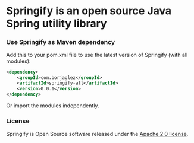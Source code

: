 # Springify is an open source Java Spring utility library #

### Use Springify as Maven dependency

Add this to your pom.xml file to use the latest version of Springify (with all modules):

```xml  
<dependency>
	<groupId>com.borjaglez</groupId>
	<artifactId>springify-all</artifactId>
	<version>0.0.1</version>
</dependency>
```

Or import the modules independently.

### License

Springify is Open Source software released under the 
[Apache 2.0 license](https://www.apache.org/licenses/LICENSE-2.0.html).
